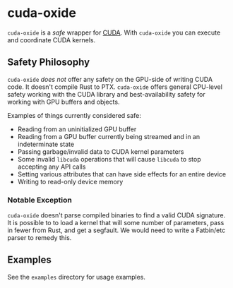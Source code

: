 
# cuda-oxide

`cuda-oxide` is a *safe* wrapper for [CUDA](https://en.wikipedia.org/wiki/CUDA). With `cuda-oxide` you can execute and coordinate CUDA kernels.

## Safety Philosophy

`cuda-oxide` *does not* offer any safety on the GPU-side of writing CUDA code. It doesn't compile Rust to PTX. `cuda-oxide` offers general CPU-level safety working with the CUDA library and best-availability safety for working with GPU buffers and objects.

Examples of things currently considered safe:
* Reading from an uninitialized GPU buffer
* Reading from a GPU buffer currently being streamed and in an indeterminate state
* Passing garbage/invalid data to CUDA kernel parameters
* Some invalid `libcuda` operations that will cause `libcuda` to stop accepting any API calls
* Setting various attributes that can have side effects for an entire device
* Writing to read-only device memory

### Notable Exception

`cuda-oxide` doesn't parse compiled binaries to find a valid CUDA signature. It is possible to to load a kernel that will some number of parameters, pass in fewer from Rust, and get a segfault. We would need to write a Fatbin/etc parser to remedy this.

## Examples

See the `examples` directory for usage examples.
